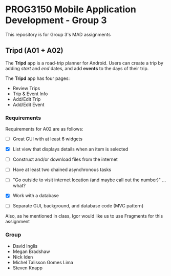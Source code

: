 # PROG3150 Mobile Application Development - Group 3
This repository is for Group 3's MAD assignments

## Tripd (A01 + A02)
The **Tripd** app is a road-trip planner for Android. Users can create a trip by adding *start* and *end* dates, and add **events** to the days of their trip.

The **Tripd** app has four pages:
* Review Trips
* Trip & Event Info
* Add/Edit Trip
* Add/Edit Event

### Requirements
Requirements for A02 are as follows:
- [ ] Great GUI with at least 6 widgets
- [x] List view that displays details when an item is selected
- [ ] Construct and/or download files from the internet
- [ ] Have at least two chained asynchronous tasks
- [ ] "Go outside to visit internet location (and maybe call out the number)" ... what?
- [x] Work with a database
- [ ] Separate GUI, background, and database code (MVC pattern)


Also, as he mentioned in class, Igor would like us to use Fragments for this assignment

### Group
* David Inglis
* Megan Bradshaw
* Nick Iden
* Michel Talisson Gomes Lima
* Steven Knapp
